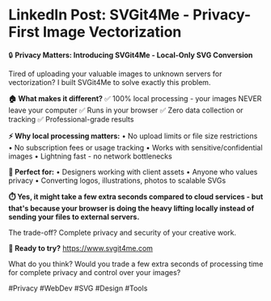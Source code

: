 # LinkedIn Post: SVGit4Me - Privacy-First Image Vectorization

🔒 **Privacy Matters: Introducing SVGit4Me - Local-Only SVG Conversion**

Tired of uploading your valuable images to unknown servers for vectorization? I built SVGit4Me to solve exactly this problem.

**🏠 What makes it different?**
✅ 100% local processing - your images NEVER leave your computer
✅ Runs in your browser
✅ Zero data collection or tracking
✅ Professional-grade results

**⚡ Why local processing matters:**
• No upload limits or file size restrictions  
• No subscription fees or usage tracking
• Works with sensitive/confidential images
• Lightning fast - no network bottlenecks

**🎯 Perfect for:**
• Designers working with client assets
• Anyone who values privacy
• Converting logos, illustrations, photos to scalable SVGs

**⏱️ Yes, it might take a few extra seconds compared to cloud services - but that's because your browser is doing the heavy lifting locally instead of sending your files to external servers.**

The trade-off? Complete privacy and security of your creative work.

**🚀 Ready to try?**
https://www.svgit4me.com

What do you think? Would you trade a few extra seconds of processing time for complete privacy and control over your images?

#Privacy #WebDev #SVG #Design #Tools